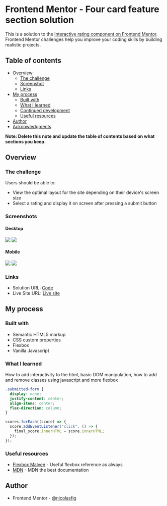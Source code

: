 # Frontend Mentor - Four card feature section solution

This is a solution to the [Interactive rating component on Frontend Mentor](https://www.frontendmentor.io/challenges/interactive-rating-component-koxpeBUmI). Frontend Mentor challenges help you improve your coding skills by building realistic projects.

## Table of contents

- [Overview](#overview)
  - [The challenge](#the-challenge)
  - [Screenshot](#screenshot)
  - [Links](#links)
- [My process](#my-process)
  - [Built with](#built-with)
  - [What I learned](#what-i-learned)
  - [Continued development](#continued-development)
  - [Useful resources](#useful-resources)
- [Author](#author)
- [Acknowledgments](#acknowledgments)

**Note: Delete this note and update the table of contents based on what sections you keep.**

## Overview

### The challenge

Users should be able to:

- View the optimal layout for the site depending on their device's screen size
- Select a rating and display it on screen after pressing a submit button

### Screenshots

#### Desktop

![](./images/desktop_view.png)
![](./images/desktop_view_after.png)

#### Mobile

![](./images/mobile_view.png)
![](./images//mobile_view_after.png)

### Links

- Solution URL: [Code](https://github.com/nicolasfig/interactive-rating-component)
- Live Site URL: [Live site](https://nicolasfig.github.io/interactive-rating-component/)

## My process

### Built with

- Semantic HTML5 markup
- CSS custom properties
- Flexbox
- Vanilla Javascript

### What I learned

How to add interactivity to the html, basic DOM manipulation, how to add and remove classes using javascript and more flexbox

```css
.submitted-form {
  display: none;
  justify-content: center;
  align-items: center;
  flex-direction: column;
}
```

```javascript
scores.forEach((score) => {
  score.addEventListener("click", () => {
    final_score.innerHTML = score.innerHTML;
  });
});
```

### Useful resources

- [Flexbox Malven](https://flexbox.malven.co/) - Useful flexbox reference as always
- [MDN](https://developer.mozilla.org/en-US/) - MDN the best documentation

## Author

- Frontend Mentor - [@nicolasfig](https://www.frontendmentor.io/profile/nicolasfig)
